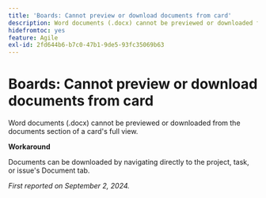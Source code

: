 ```yaml
---
title: 'Boards: Cannot preview or download documents from card'
description: Word documents (.docx) cannot be previewed or downloaded from the documents section of the detailed card view.
hidefromtoc: yes
feature: Agile
exl-id: 2fd644b6-b7c0-47b1-9de5-93fc35069b63
---
```

# Boards: Cannot preview or download documents from card

Word documents (.docx) cannot be previewed or downloaded from the documents section of a card's full view.

**Workaround**

Documents can be downloaded by navigating directly to the project, task, or issue's Document tab.

_First reported on September 2, 2024._
